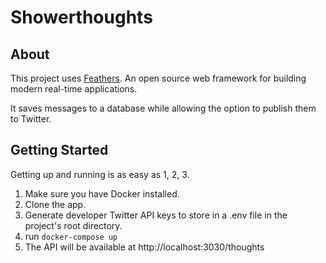 # Showerthoughts

> 

## About

This project uses [Feathers](http://feathersjs.com). An open source web framework for building modern real-time applications.

It saves messages to a database while allowing the option to publish them to Twitter.

## Getting Started

Getting up and running is as easy as 1, 2, 3.

1. Make sure you have Docker installed.
2. Clone the app.
3. Generate developer Twitter API keys to store in a .env file in the project's root directory.
4. run `docker-compose up`
5. The API will be available at http://localhost:3030/thoughts